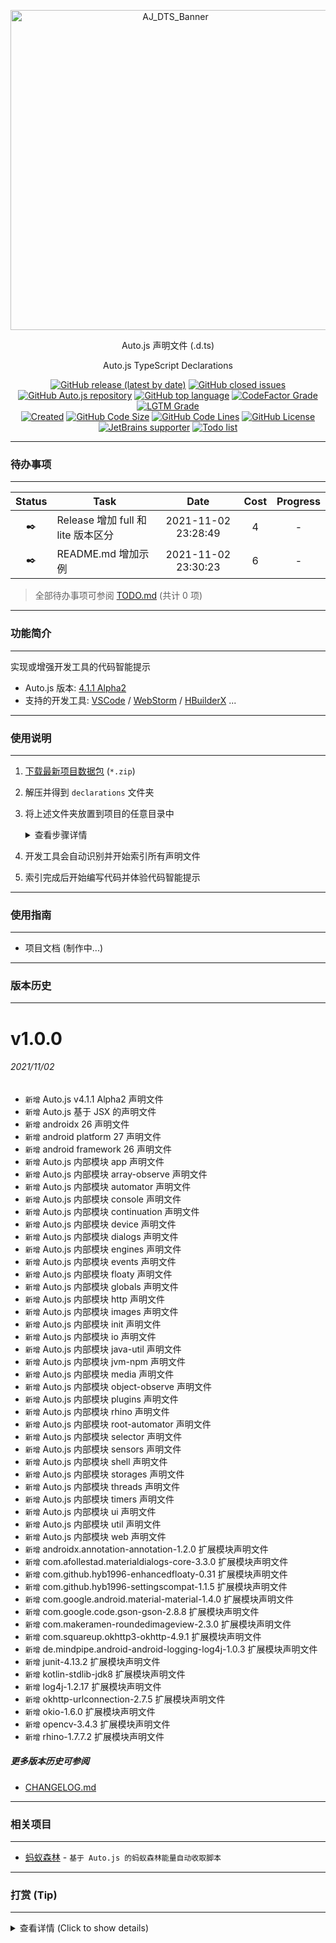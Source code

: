 <!--suppress HtmlDeprecatedAttribute -->

<div align="center">
  <p>
    <img alt="AJ_DTS_Banner" src="https://github.com/SuperMonster002/Hello-Sockpuppet/raw/master/auto.js-ts-declarations-banner_1024×310.png" width="512"/>
  </p>

  <p>Auto.js 声明文件 (.d.ts)</p>
  <p>Auto.js TypeScript Declarations</p>

  <p>
    <a href="https://github.com/SuperMonster003/Auto.js-TypeScript-Declarations/releases/latest"><img alt="GitHub release (latest by date)" src="https://img.shields.io/github/v/release/SuperMonster003/Auto.js-TypeScript-Declarations"/></a>
    <a href="https://github.com/SuperMonster003/Auto.js-TypeScript-Declarations/issues"><img alt="GitHub closed issues" src="https://img.shields.io/github/issues/SuperMonster003/Auto.js-TypeScript-Declarations?color=009688"/></a>
    <a href="https://github.com/hyb1996/Auto.js"><img alt="GitHub Auto.js repository" src="https://img.shields.io/badge/auto.js-4.1.1 alpha2-67a91b"/></a>
    <a href="https://github.com/topics/javascript"><img alt="GitHub top language" src="https://img.shields.io/github/languages/top/SuperMonster003/Auto.js-TypeScript-Declarations?color=eb8031"/></a>
    <a href="https://www.codefactor.io/repository/github/SuperMonster003/Auto.js-TypeScript-Declarations"><img alt="CodeFactor Grade" src="https://www.codefactor.io/repository/github/SuperMonster003/Auto.js-TypeScript-Declarations/badge"/></a>
    <a href="https://lgtm.com/projects/g/SuperMonster003/Auto.js-TypeScript-Declarations/?mode=list"><img alt="LGTM Grade" src="https://img.shields.io/lgtm/grade/javascript/github/SuperMonster003/Auto.js-TypeScript-Declarations?label=lgtm"/></a>
    <br>
    <a href="https://github.com/SuperMonster003/Auto.js-TypeScript-Declarations/commit/f8250babdb161e12ad2e14c73e8aa2b5d7d89cbc"><img alt="Created" src="https://img.shields.io/date/1635813883?color=2e7d32&label=created"/></a>
    <a href="https://github.com/SuperMonster003/Auto.js-TypeScript-Declarations/find/master"><img alt="GitHub Code Size" src="https://img.shields.io/github/languages/code-size/SuperMonster003/Auto.js-TypeScript-Declarations?color=795548"/></a>
    <a href="https://github.com/SuperMonster003/Auto.js-TypeScript-Declarations/find/master"><img alt="GitHub Code Lines" src="https://img.shields.io/tokei/lines/github/SuperMonster003/Auto.js-TypeScript-Declarations?color=37474F"/></a>
    <a href="https://github.com/SuperMonster003/Auto.js-TypeScript-Declarations/blob/master/LICENSE"><img alt="GitHub License" src="https://img.shields.io/github/license/SuperMonster003/Auto.js-TypeScript-Declarations?color=534BAE"/></a>
    <a href="https://www.jetbrains.com/?from=Auto.js-TypeScript-Declarations"><img alt="JetBrains supporter" src="https://img.shields.io/badge/supporter-JetBrains-ee4677"/></a>
    <a href="https://github.com/SuperMonster003/Auto.js-TypeScript-Declarations/blob/master/docs/TODO.md"><img alt="Todo list" src="https://img.shields.io/badge/todo-0-C63F17"/></a>
  </p>
</div>

******

### 待办事项

******

| Status | Task | Date | Cost | Progress |
| :---: | --- | :---: | :---: | :---: |
| ✒️ | Release 增加 full 和 lite 版本区分 | 2021-11-02 23:28:49 | 4 | - |
| ✒️ | README.md 增加示例 | 2021-11-02 23:30:23 | 6 | - |

> 全部待办事项可参阅 [TODO.md](https://github.com/SuperMonster003/Auto.js-TypeScript-Declarations/blob/master/docs/TODO.md) (共计 0 项)

******

### 功能简介

******

实现或增强开发工具的代码智能提示

* Auto.js 版本: [4.1.1 Alpha2](https://github.com/SuperMonster002/Hello-Sockpuppet/raw/master/%5Bauto.js%5D%5B4.1.1_alpha2%5D%5Barm-v7%5D(b69a4e23).apk?raw=true)
* 支持的开发工具: [VSCode](https://code.visualstudio.com/download) / [WebStorm](https://www.jetbrains.com/webstorm/download/) / [HBuilderX](https://www.dcloud.io/hbuilderx.html) ...

******

### 使用说明

******

1. [下载最新项目数据包](https://github.com/SuperMonster003/Auto.js-TypeScript-Declarations/archive/master.zip) (`*.zip`)
2. 解压并得到 `declarations` 文件夹
3. 将上述文件夹放置到项目的任意目录中

   <details><summary>查看步骤详情</summary>

   假设用户有一个名为 `hello` 的项目<br>
   项目目录结构如下:

       hello / images / ...
       hello / docs / ...
       hello / main.js
       hello / project.json
       ...

   则 `declarations` 文件夹支持以下方式放置

       hello / declarations / (推荐)
       hello / images / declarations /
       hello / docs / declarations /
       hello / ... / ... / declarations /

   但不能放置在项目的同级或上级目录中
   </details>

4. 开发工具会自动识别并开始索引所有声明文件
5. 索引完成后开始编写代码并体验代码智能提示

******

### 使用指南

******

* 项目文档 (制作中...)

******

### 版本历史

******

[comment]: <> (Version history only shows last 3 versions)

# v1.0.0

###### 2021/11/02

* `新增` Auto.js v4.1.1 Alpha2 声明文件
* `新增` Auto.js 基于 JSX 的声明文件
* `新增` androidx 26 声明文件
* `新增` android platform 27 声明文件
* `新增` android framework 26 声明文件
* `新增` Auto.js 内部模块 app 声明文件
* `新增` Auto.js 内部模块 array-observe 声明文件
* `新增` Auto.js 内部模块 automator 声明文件
* `新增` Auto.js 内部模块 console 声明文件
* `新增` Auto.js 内部模块 continuation 声明文件
* `新增` Auto.js 内部模块 device 声明文件
* `新增` Auto.js 内部模块 dialogs 声明文件
* `新增` Auto.js 内部模块 engines 声明文件
* `新增` Auto.js 内部模块 events 声明文件
* `新增` Auto.js 内部模块 floaty 声明文件
* `新增` Auto.js 内部模块 globals 声明文件
* `新增` Auto.js 内部模块 http 声明文件
* `新增` Auto.js 内部模块 images 声明文件
* `新增` Auto.js 内部模块 init 声明文件
* `新增` Auto.js 内部模块 io 声明文件
* `新增` Auto.js 内部模块 java-util 声明文件
* `新增` Auto.js 内部模块 jvm-npm 声明文件
* `新增` Auto.js 内部模块 media 声明文件
* `新增` Auto.js 内部模块 object-observe 声明文件
* `新增` Auto.js 内部模块 plugins 声明文件
* `新增` Auto.js 内部模块 rhino 声明文件
* `新增` Auto.js 内部模块 root-automator 声明文件
* `新增` Auto.js 内部模块 selector 声明文件
* `新增` Auto.js 内部模块 sensors 声明文件
* `新增` Auto.js 内部模块 shell 声明文件
* `新增` Auto.js 内部模块 storages 声明文件
* `新增` Auto.js 内部模块 threads 声明文件
* `新增` Auto.js 内部模块 timers 声明文件
* `新增` Auto.js 内部模块 ui 声明文件
* `新增` Auto.js 内部模块 util 声明文件
* `新增` Auto.js 内部模块 web 声明文件
* `新增` androidx.annotation-annotation-1.2.0 扩展模块声明文件
* `新增` com.afollestad.materialdialogs-core-3.3.0 扩展模块声明文件
* `新增` com.github.hyb1996-enhancedfloaty-0.31 扩展模块声明文件
* `新增` com.github.hyb1996-settingscompat-1.1.5 扩展模块声明文件
* `新增` com.google.android.material-material-1.4.0 扩展模块声明文件
* `新增` com.google.code.gson-gson-2.8.8 扩展模块声明文件
* `新增` com.makeramen-roundedimageview-2.3.0 扩展模块声明文件
* `新增` com.squareup.okhttp3-okhttp-4.9.1 扩展模块声明文件
* `新增` de.mindpipe.android-android-logging-log4j-1.0.3 扩展模块声明文件
* `新增` junit-4.13.2 扩展模块声明文件
* `新增` kotlin-stdlib-jdk8 扩展模块声明文件
* `新增` log4j-1.2.17 扩展模块声明文件
* `新增` okhttp-urlconnection-2.7.5 扩展模块声明文件
* `新增` okio-1.6.0 扩展模块声明文件
* `新增` opencv-3.4.3 扩展模块声明文件
* `新增` rhino-1.7.7.2 扩展模块声明文件

##### 更多版本历史可参阅

* [CHANGELOG.md](https://github.com/SuperMonster003/Auto.js-TypeScript-Declarations/blob/master/docs/CHANGELOG.md)

******

### 相关项目

******

* [蚂蚁森林](https://github.com/SuperMonster003/Ant-Forest) - `基于 Auto.js 的蚂蚁森林能量自动收取脚本`

******

### 打赏 (Tip)

******

<details><summary>查看详情 (Click to show details)</summary><br>
<div align="center">
To tip online, scan the QR code below <br>
扫描对应二维码可打赏 <br><br>
I believe I could make it better with your support :) <br>
感谢每一份支持和鼓励 <br><br>

<a href="https://raw.githubusercontent.com/SuperMonster002/Hello-Sockpuppet/master/qr-alipay-sponsor_521%C3%97648.png"><img alt="Alipay sponsor" src="https://raw.githubusercontent.com/SuperMonster002/Hello-Sockpuppet/master/qr-alipay-sponsor_521%C3%97648.png" height="224"/></a>
<a href="https://raw.githubusercontent.com/SuperMonster002/Hello-Sockpuppet/master/qr-wechat-sponsor_521%C3%97648.png"><img alt="WeChat sponsor" src="https://raw.githubusercontent.com/SuperMonster002/Hello-Sockpuppet/master/qr-wechat-sponsor_521%C3%97648.png" height="224"/></a>
</div>
</details>